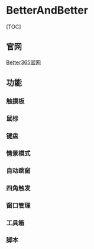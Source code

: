 # BetterAndBetter

[TOC]

## 官网

[Better365官网](http://www.better365.cn/)

## 功能

### 触摸板

### 鼠标

### 键盘

### 情景模式

### 自动跳窗

### 四角触发

### 窗口管理

### 工具箱

### 脚本

